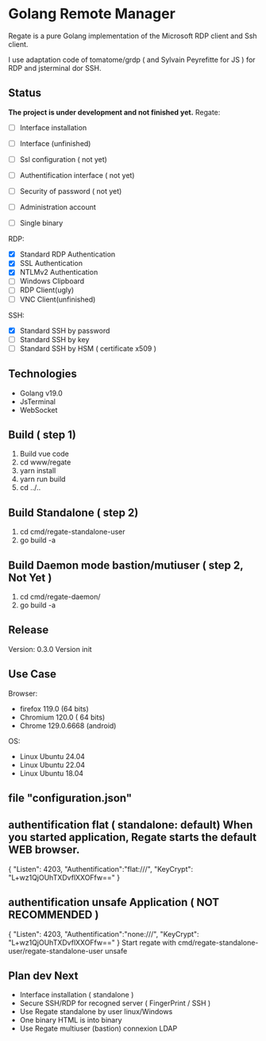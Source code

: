 # Golang Remote Manager

Regate is a pure Golang implementation of the Microsoft RDP client and Ssh client.

I use adaptation code of tomatome/grdp ( and Sylvain Peyrefitte for JS ) for RDP and jsterminal dor SSH.


## Status

**The project is under development and not finished yet.**
Regate:
* [ ] Interface installation
* [ ] Interface (unfinished)
* [ ] Ssl configuration ( not yet)
* [ ] Authentification interface ( not yet)
* [ ] Security of password ( not yet)
* [ ] Administration account
* [ ] Single binary


RDP:
* [x] Standard RDP Authentication
* [x] SSL Authentication
* [x] NTLMv2 Authentication
* [ ] Windows Clipboard
* [ ] RDP Client(ugly)
* [ ] VNC Client(unfinished)

SSH:
* [x] Standard SSH by password
* [ ] Standard SSH by key
* [ ] Standard SSH by HSM ( certificate x509 )

## Technologies

* Golang v19.0
* JsTerminal
* WebSocket

## Build ( step 1)
1. Build vue code
2. cd www/regate
3. yarn install
4. yarn run build
5. cd ../..

## Build Standalone ( step 2)
1. cd cmd/regate-standalone-user
2. go build -a

## Build Daemon mode bastion/mutiuser ( step 2, Not Yet )
1. cd cmd/regate-daemon/
2. go build -a 


## Release
Version: 0.3.0
Version init

## Use Case
Browser:
* firefox 119.0 (64 bits)
* Chromium 120.0 ( 64 bits)
* Chrome 129.0.6668 (android)

OS:
* Linux Ubuntu 24.04 
* Linux Ubuntu 22.04 
* Linux Ubuntu 18.04 

## file "configuration.json"

## authentification flat ( standalone: default) When you started application, Regate starts the default WEB browser.
{
	"Listen": 4203,
	"Authentification":"flat:///",
	"KeyCrypt": "L+wz1QjOUhTXDvflXXOFfw=="
}

## authentification unsafe Application ( NOT RECOMMENDED )
{
	"Listen": 4203,
	"Authentification":"none:///",
	"KeyCrypt": "L+wz1QjOUhTXDvflXXOFfw=="
}
Start regate with cmd/regate-standalone-user/regate-standalone-user unsafe


## Plan dev Next
* Interface installation ( standalone )
* Secure SSH/RDP for recogned server ( FingerPrint / SSH )
* Use Regate standalone by user linux/Windows
* One binary HTML is into binary
* Use Regate multiuser (bastion) connexion LDAP

